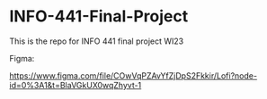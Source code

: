 # INFO-441-Final-Project
This is the repo for INFO 441 final project WI23

Figma:

https://www.figma.com/file/COwVqPZAvYfZjDpS2Fkkir/Lofi?node-id=0%3A1&t=BlaVGkUX0wqZhyvt-1

